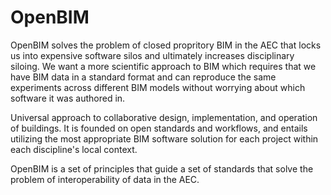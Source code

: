 # OpenBIM

OpenBIM solves the problem of closed propritory BIM in the AEC that locks us into expensive software silos and ultimately increases disciplinary siloing. We want a more scientific approach to BIM which requires that we have BIM data in a standard format and can reproduce the same experiments across different BIM models without worrying about which software it was authored in.

Universal approach to collaborative design, implementation, and operation of buildings. It is founded on open standards and workflows, and entails utilizing the most appropriate BIM software solution for each project within each discipline's local context.

OpenBIM is a set of principles that guide a set of standards that solve the problem of interoperability of data in the AEC.
